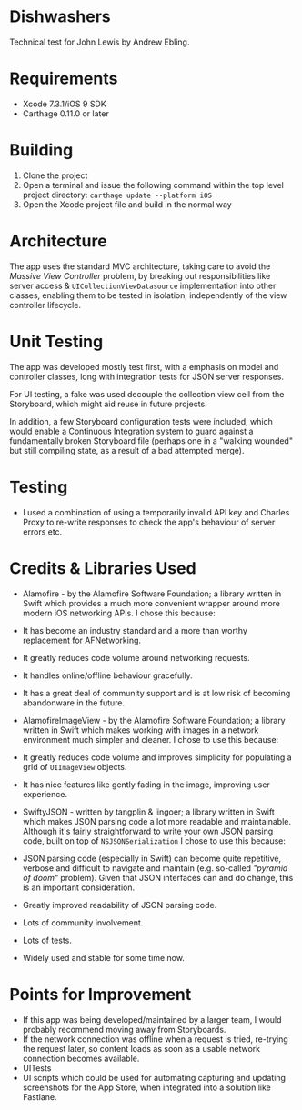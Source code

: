 # Dishwashers
Technical test for John Lewis by Andrew Ebling.

# Requirements

* Xcode 7.3.1/iOS 9 SDK
* Carthage 0.11.0 or later

# Building

1. Clone the project
1. Open a terminal and issue the following command within the top level project directory: ```carthage update --platform iOS```
1. Open the Xcode project file and build in the normal way

# Architecture

The app uses the standard MVC architecture, taking care to avoid the _Massive View Controller_ problem, by breaking out responsibilities like server access & ```UICollectionViewDatasource``` implementation into other classes, enabling them to be tested in isolation, independently of the view controller lifecycle.

# Unit Testing

The app was developed mostly test first, with a emphasis on model and controller classes, long with integration tests for JSON server responses.

For UI testing, a fake was used decouple the collection view cell from the Storyboard, which might aid reuse in future projects.

In addition, a few Storyboard configuration tests were included, which would enable a Continuous Integration system to guard against a fundamentally broken Storyboard file (perhaps one in a "walking wounded" but still compiling state, as a result of a bad attempted merge).

# Testing

* I used a combination of using a temporarily invalid API key and Charles Proxy to re-write responses to check the app's behaviour of server errors etc.

# Credits & Libraries Used

* Alamofire - by the Alamofire Software Foundation; a library written in Swift which provides a much more convenient wrapper around more modern iOS networking APIs. I chose this because:

 * It has become an industry standard and a more than worthy replacement for AFNetworking.
 * It greatly reduces code volume around networking requests.
 * It handles online/offline behaviour gracefully.
 * It has a great deal of community support and is at low risk of becoming abandonware in the future. 
* AlamofireImageView - by the Alamofire Software Foundation; a library written in Swift which makes working with images in a network environment much simpler and cleaner. I chose to use this because:
 * It greatly reduces code volume and improves simplicity for populating a grid of ```UIImageView``` objects.
 * It has nice features like gently fading in the image, improving user experience.
* SwiftyJSON - written by tangplin & lingoer; a library written in Swift which makes JSON parsing code a lot more readable and maintainable. Although it's fairly straightforward to write your own JSON parsing code, built on top of ```NSJSONSerialization``` I chose to use this because:
 * JSON parsing code (especially in Swift) can become quite repetitive, verbose and difficult to navigate and maintain (e.g. so-called _"pyramid of doom"_ problem). Given that JSON interfaces can and do change, this is an important consideration.
 * Greatly improved readability of JSON parsing code.
 * Lots of community involvement.
 * Lots of tests.
 * Widely used and stable for some time now.
 
# Points for Improvement

 * If this app was being developed/maintained by a larger team, I would probably recommend moving away from Storyboards.
 * If the network connection was offline when a request is tried, re-trying the request later, so content loads as soon as a usable network connection becomes available.
 * UITests
 * UI scripts which could be used for automating capturing and updating screenshots for the App Store, when integrated into a solution like Fastlane.